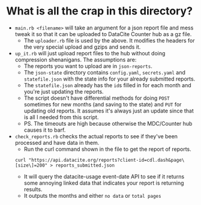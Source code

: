 # What is all the crap in this directory?

- `main.rb <filename>` will take an argument for a json report file and
mess tweak it so that it can be uploaded to DataCite Counter hub as a gz file.
  - The `uploader.rb` file is used by the above.  It modifies the headers for the
  very special upload and gzips and sends it.
- `up_it.rb` will just upload report files to the hub without doing compression shenanigans.
The assumptions are:
  - The reports you want to upload are in `json-reports`.
  - The `json-state` directory contains `config.yaml`, `secrets.yaml`
  and `statefile.json` with the state info for your already submitted reports.
  - The `statefile.json` already has the `id`s filled in for each month
  and you're just updating the reports.
  - The script doesn't have differential methods for doing `POST` sometimes
  for new months (and saving to the state) and `PUT` for updating old reports.
  It assumes it's always just an update since that is all I needed from
  this script.
  - PS.  The timeouts are high because otherwise the MDC/Counter hub causes it to barf.
- `check_reports.rb` checks the actual reports to see if they've been processed and have data in them.
  - Run the curl command shown in the file to get the report of reports.
  ```
  curl "https://api.datacite.org/reports?client-id=cdl.dash&page\[size\]=200" > reports_submitted.json
  ```
  - It will query the datacite-usage event-date API to see if it returns
  some annoying linked data that indicates your report is returning results.
  - It outputs the months and either `no data` or `total pages`